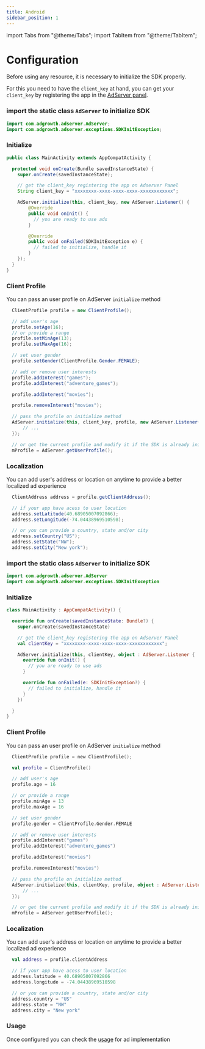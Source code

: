 ```yaml
---
title: Android
sidebar_position: 1
---
```


import Tabs from "@theme/Tabs";
import TabItem from "@theme/TabItem";

# Configuration

Before using any resource, it is necessary to initialize the SDK properly.

For this you need to have the `client_key` at hand, you can get your `client_key` by registering the app in the [AdServer panel](https://adserver.adgrowth.com).

<Tabs>
  <TabItem value="java" label="Java" default>

### import the static class `AdServer` to initialize SDK

```java
import com.adgrowth.adserver.AdServer;
import com.adgrowth.adserver.exceptions.SDKInitException;
```

### Initialize

```java
public class MainActivity extends AppCompatActivity {

  protected void onCreate(Bundle savedInstanceState) {
    super.onCreate(savedInstanceState);

    // get the client_key registering the app on Adserver Panel
    String client_key = "xxxxxxxx-xxxx-xxxx-xxxx-xxxxxxxxxxxx";

    AdServer.initialize(this, client_key, new AdServer.Listener() {
        @Override
        public void onInit() {
          // you are ready to use ads
        }

        @Override
        public void onFailed(SDKInitException e) {
          // failed to initialize, handle it
        }
    });
  }
}
```

### Client Profile

You can pass an user profile on AdServer `initialize` method

```java
  ClientProfile profile = new ClientProfile();

  // add user's age
  profile.setAge(16);
  // or provide a range
  profile.setMinAge(13);
  profile.setMaxAge(16);

  // set user gender
  profile.setGender(ClientProfile.Gender.FEMALE);

  // add or remove user interests
  profile.addInterest("games");
  profile.addInterest("adventure_games");

  profile.addInterest("movies");

  profile.removeInterest("movies");

  // pass the profile on initialize method
  AdServer.initialize(this, client_key, profile, new AdServer.Listener() {
      // ...
  });

  // or get the current profile and modify it if the SDK is already initialized
  mProfile = AdServer.getUserProfile();
```

### Localization

You can add user's address or location on anytime to provide a better localized ad experience

```java
  ClientAddress address = profile.getClientAddress();

  // if your app have acess to user location
  address.setLatitude(40.68905007092866);
  address.setLongitude(-74.04438969510598);

  // or you can provide a country, state and/or city
  address.setCountry("US");
  address.setState("NW");
  address.setCity("New york");
```

  </TabItem>
  <TabItem value="kotlin" label="Kotlin">

### import the static class `AdServer` to initialize SDK

```kotlin
import com.adgrowth.adserver.AdServer
import com.adgrowth.adserver.exceptions.SDKInitException
```

### Initialize

```kotlin
class MainActivity : AppCompatActivity() {

  override fun onCreate(savedInstanceState: Bundle?) {
    super.onCreate(savedInstanceState)

    // get the client_key registering the app on Adserver Panel
    val clientKey = "xxxxxxxx-xxxx-xxxx-xxxx-xxxxxxxxxxxx";

    AdServer.initialize(this, clientKey, object : AdServer.Listener {
      override fun onInit() {
        // you are ready to use ads
      }

      override fun onFailed(e: SDKInitException?) {
        // failed to initialize, handle it
      }
    })

  }
}
```

### Client Profile

You can pass an user profile on AdServer `initialize` method

```kotlin
  ClientProfile profile = new ClientProfile();

  val profile = ClientProfile()

  // add user's age
  profile.age = 16

  // or provide a range
  profile.minAge = 13
  profile.maxAge = 16

  // set user gender
  profile.gender = ClientProfile.Gender.FEMALE

  // add or remove user interests
  profile.addInterest("games")
  profile.addInterest("adventure_games")

  profile.addInterest("movies")

  profile.removeInterest("movies")

  // pass the profile on initialize method
  AdServer.initialize(this, clientKey, profile, object : AdServer.Listener {
      // ...
  });

  // or get the current profile and modify it if the SDK is already initialized
  mProfile = AdServer.getUserProfile();
```

### Localization

You can add user's address or location on anytime to provide a better localized ad experience

```kotlin
  val address = profile.clientAddress

  // if your app have acess to user location
  address.latitude = 40.68905007092866
  address.longitude = -74.04438969510598

  // or you can provide a country, state and/or city
  address.country = "US"
  address.state = "NW"
  address.city = "New york"
```

  </TabItem>
</Tabs>

### Usage

Once configured you can check the [usage](/docs/usage) for ad implementation
